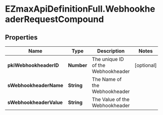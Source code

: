 # EZmaxApiDefinitionFull.WebhookheaderRequestCompound

## Properties

Name | Type | Description | Notes
------------ | ------------- | ------------- | -------------
**pkiWebhookheaderID** | **Number** | The unique ID of the Webhookheader | [optional] 
**sWebhookheaderName** | **String** | The Name of the Webhookheader | 
**sWebhookheaderValue** | **String** | The Value of the Webhookheader | 


